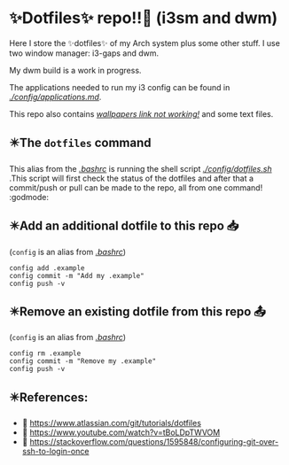<!Dit is de ~/README.md file voor mijn dotfile bare Github repo/>
# :sparkles:Dotfiles:sparkles: repo:bangbang::metal: (i3sm and dwm)
Here I store the :sparkles:dotfiles:sparkles: of my Arch system plus some other stuff. I use two window manager: i3-gaps and dwm.

My dwm build is a work in progress.

The applications needed to run my i3 config can be found in *[./config/applications.md](https://github.com/Prutserdt/dotfiles/blob/master/.config/applications.md)*.

This repo  also contains *[wallpapers link not working!](https://github.com/Prutserdt/dotfiles/blob/master/Stack/Afbeeldingen/Wallpapers)* and some text files.

## :eight_pointed_black_star:The `dotfiles` command
This alias from the *[.bashrc](https://github.com/Prutserdt/dotfiles/blob/master/.bashrc)*
is running the shell script 
*[./config/dotfiles.sh](https://github.com/Prutserdt/dotfiles/blob/master/.config/dotfiles.sh)*
.This script will first check the status of the dotfiles and after that a commit/push 
or pull can be made to the repo, all from one command! :godmode:

## :eight_pointed_black_star:Add an additional dotfile to this repo :inbox_tray:
(`config` is an alias from *[.bashrc](https://github.com/Prutserdt/dotfiles/blob/master/.bashrc)*)

    config add .example
    config commit -m "Add my .example"
    config push -v

## :eight_pointed_black_star:Remove an existing dotfile from this repo :outbox_tray:
(`config` is an alias from *[.bashrc](https://github.com/Prutserdt/dotfiles/blob/master/.bashrc)*)

    config rm .example
    config commit -m "Remove my .example"
    config push -v

## :eight_pointed_black_star:References:
- :book: https://www.atlassian.com/git/tutorials/dotfiles
- :cinema: https://www.youtube.com/watch?v=tBoLDpTWVOM
- :book: https://stackoverflow.com/questions/1595848/configuring-git-over-ssh-to-login-once
